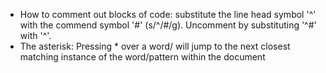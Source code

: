 - How to comment out blocks of code: substitute the line head symbol '^' with the commend symbol '#' (s/^/#/g). Uncomment by substituting '^#' with '^'.
- The asterisk: Pressing * over a word/ will jump to the next closest matching instance of the word/pattern within the document
